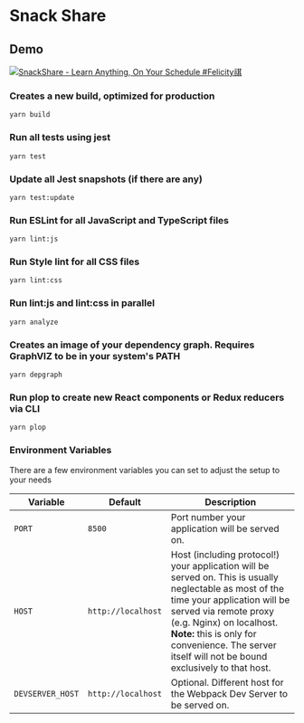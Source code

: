 # Snack Share

## Demo
[![SnackShare - Learn Anything, On Your Schedule #Felicity祺](https://yt-embed.herokuapp.com/embed?v=-qbaY1hWJdI)](https://youtu.be/-qbaY1hWJdI "SnackShare - Learn Anything, On Your Schedule")

### Creates a new build, optimized for production
``` 
yarn build
```

### Run all tests using jest
```
yarn test 
```

### Update all Jest snapshots (if there are any)
```
yarn test:update
```

### Run ESLint for all JavaScript and TypeScript files
```
yarn lint:js
```

### Run Style lint for all CSS files
```
yarn lint:css
```

### Run lint:js and lint:css in parallel
```
yarn analyze
```

### Creates an image of your dependency graph. Requires GraphVIZ to be in your system's PATH
```
yarn depgraph
```

### Run plop to create new React components or Redux reducers via CLI
```
yarn plop
```

### Environment Variables
There are a few environment variables you can set to adjust the setup to your needs

| Variable         | Default            | Description                                                                                                                                                                                                                                                                                      |
| ---------------- | ------------------ | ------------------------------------------------------------------------------------------------------------------------------------------------------------------------------------------------------------------------------------------------------------------------------------------------ |
| `PORT`           | `8500`             | Port number your application will be served on.                                                                                                                                                                                                                                                  |
| `HOST`           | `http://localhost` | Host (including protocol!) your application will be served on. This is usually neglectable as most of the time your application will be served via remote proxy (e.g. Nginx) on localhost. **Note:** this is only for convenience. The server itself will not be bound exclusively to that host. |
| `DEVSERVER_HOST` | `http://localhost` | Optional. Different host for the Webpack Dev Server to be served on.|
